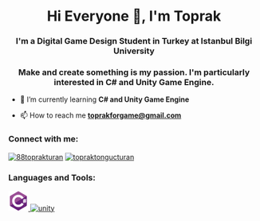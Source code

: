 <h1 align="center">Hi Everyone 👋, I'm Toprak</h1>
<h3 align="center">I'm a Digital Game Design Student in Turkey at Istanbul Bilgi University</h3>
<h3 align="center">Make and create something is my passion. I'm particularly interested in C# and Unity Game Engine.</h3>


- 🌱 I’m currently learning **C# and Unity Game Engine**

- 📫 How to reach me **toprakforgame@gmail.com**

<h3 align="left">Connect with me:</h3>
<p align="left">
<a href="https://twitter.com/88toprakturan" target="blank"><img align="center" src="https://pngimg.com/uploads/twitter/twitter_PNG95259.png" alt="88toprakturan" height="40" width="40" /></a>
<a href="https://linkedin.com/in/topraktongucturan" target="blank"><img align="center" src="https://cdn.worldvectorlogo.com/logos/linkedin-icon-2.svg" alt="topraktongucturan" height="30" width="40" /></a>
</p>

<h3 align="left">Languages and Tools:</h3>
<p align="left"> <a href="https://www.w3schools.com/cs/" target="_blank"> <img src="https://raw.githubusercontent.com/devicons/devicon/master/icons/csharp/csharp-original.svg" alt="csharp" width="40" height="40"/> </a> <a href="https://unity.com/" target="_blank"> <img src="https://www.vectorlogo.zone/logos/unity3d/unity3d-icon.svg" alt="unity" width="40" height="40"/> </a> </p>
